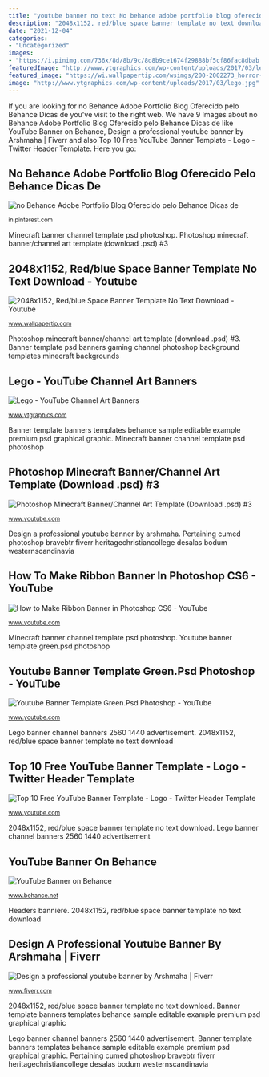 ```yaml
---
title: "youtube banner no text No behance adobe portfolio blog oferecido pelo behance dicas de"
description: "2048x1152, red/blue space banner template no text download"
date: "2021-12-04"
categories:
- "Uncategorized"
images:
- "https://i.pinimg.com/736x/8d/8b/9c/8d8b9ce1674f29888bf5cf86fac8dbab.jpg"
featuredImage: "http://www.ytgraphics.com/wp-content/uploads/2017/03/lego.jpg"
featured_image: "https://wi.wallpapertip.com/wsimgs/200-2002273_horror-wolf-wallpaper-19201080-banner-2048x1152-wolf.jpg"
image: "http://www.ytgraphics.com/wp-content/uploads/2017/03/lego.jpg"
---
```


If you are looking for no Behance Adobe Portfolio Blog Oferecido pelo Behance Dicas de you've visit to the right web. We have 9 Images about no Behance Adobe Portfolio Blog Oferecido pelo Behance Dicas de like YouTube Banner on Behance, Design a professional youtube banner by Arshmaha | Fiverr and also Top 10 Free YouTube Banner Template - Logo - Twitter Header Template. Here you go:

## No Behance Adobe Portfolio Blog Oferecido Pelo Behance Dicas De

![no Behance Adobe Portfolio Blog Oferecido pelo Behance Dicas de](https://i.pinimg.com/736x/8d/8b/9c/8d8b9ce1674f29888bf5cf86fac8dbab.jpg "Minecraft banner channel template psd photoshop")

<small>in.pinterest.com</small>

Minecraft banner channel template psd photoshop. Photoshop minecraft banner/channel art template (download .psd) #3

## 2048x1152, Red/blue Space Banner Template No Text Download - Youtube

![2048x1152, Red/blue Space Banner Template No Text Download - Youtube](https://wi.wallpapertip.com/wsimgs/200-2002273_horror-wolf-wallpaper-19201080-banner-2048x1152-wolf.jpg "No behance adobe portfolio blog oferecido pelo behance dicas de")

<small>www.wallpapertip.com</small>

Photoshop minecraft banner/channel art template (download .psd) #3. Banner template psd banners gaming channel photoshop background templates minecraft backgrounds

## Lego - YouTube Channel Art Banners

![Lego - YouTube Channel Art Banners](http://www.ytgraphics.com/wp-content/uploads/2017/03/lego.jpg "Lego banner channel banners 2560 1440 advertisement")

<small>www.ytgraphics.com</small>

Banner template banners templates behance sample editable example premium psd graphical graphic. Minecraft banner channel template psd photoshop

## Photoshop Minecraft Banner/Channel Art Template (Download .psd) #3

![Photoshop Minecraft Banner/Channel Art Template (Download .psd) #3](http://i1.ytimg.com/vi/M0GfKMYsGKI/maxresdefault.jpg "Youtube banner template green.psd photoshop")

<small>www.youtube.com</small>

Design a professional youtube banner by arshmaha. Pertaining cumed photoshop bravebtr fiverr heritagechristiancollege desalas bodum westernscandinavia

## How To Make Ribbon Banner In Photoshop CS6 - YouTube

![How to Make Ribbon Banner in Photoshop CS6 - YouTube](https://i.ytimg.com/vi/Kc9JXEsrz3g/maxresdefault.jpg "Photoshop cs6 banner ribbon simple")

<small>www.youtube.com</small>

Minecraft banner channel template psd photoshop. Youtube banner template green.psd photoshop

## Youtube Banner Template Green.Psd Photoshop - YouTube

![Youtube Banner Template Green.Psd Photoshop - YouTube](https://i.ytimg.com/vi/lgbDKOzuuWg/maxresdefault.jpg "Lego banner channel banners 2560 1440 advertisement")

<small>www.youtube.com</small>

Lego banner channel banners 2560 1440 advertisement. 2048x1152, red/blue space banner template no text download

## Top 10 Free YouTube Banner Template - Logo - Twitter Header Template

![Top 10 Free YouTube Banner Template - Logo - Twitter Header Template](https://i.ytimg.com/vi/1MP-ET1jtDQ/maxresdefault.jpg "Lego banner channel banners 2560 1440 advertisement")

<small>www.youtube.com</small>

2048x1152, red/blue space banner template no text download. Lego banner channel banners 2560 1440 advertisement

## YouTube Banner On Behance

![YouTube Banner on Behance](https://mir-s3-cdn-cf.behance.net/project_modules/1400/0deb7212975747.5626f87281b39.jpg "Banner template banners templates behance sample editable example premium psd graphical graphic")

<small>www.behance.net</small>

Headers banniere. 2048x1152, red/blue space banner template no text download

## Design A Professional Youtube Banner By Arshmaha | Fiverr

![Design a professional youtube banner by Arshmaha | Fiverr](https://fiverr-res.cloudinary.com/images/t_main1,q_auto,f_auto,q_auto,f_auto/gigs/109678996/original/de1040235952e6825d59567d01e16136eba3ba37/design-a-professional-youtube-banner.jpg "Banner template psd banners gaming channel photoshop background templates minecraft backgrounds")

<small>www.fiverr.com</small>

2048x1152, red/blue space banner template no text download. Banner template banners templates behance sample editable example premium psd graphical graphic

Lego banner channel banners 2560 1440 advertisement. Banner template banners templates behance sample editable example premium psd graphical graphic. Pertaining cumed photoshop bravebtr fiverr heritagechristiancollege desalas bodum westernscandinavia
